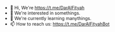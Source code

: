 - 👋 Hi, We're https://t.me/DarAlFityah
- 👀 We're interested in somethings.
- 🌱 We're currently learning manythings.
- 📫 How to reach us: https://t.me/DarAlFityahBot
<!---
DarFityatAlKahf/DarFityatAlKahf is a ✨ special ✨ repository because its `README.md` (this file) appears on your GitHub profile.
You can click the Preview link to take a look at your changes.
--->
